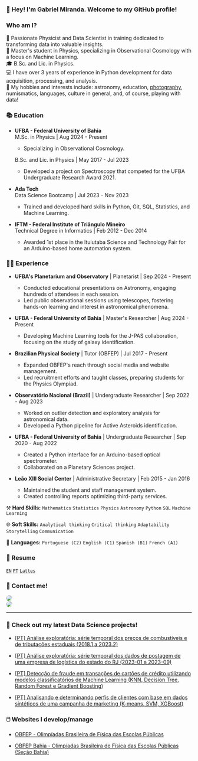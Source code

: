 ### 👋 Hey! I'm Gabriel Miranda. Welcome to my GitHub profile!

### Who am I?

🌟 Passionate Physicist and Data Scientist in training dedicated to transforming data into valuable insights.<br>
🔭 Master's student in Physics, specializing in Observational Cosmology with a focus on Machine Learning.<br>
🎓 B.Sc. and Lic. in Physics.<br>
💻 I have over 3 years of experience in Python development for data acquisition, processing, and analysis.<br>
🧠 My hobbies and interests include: astronomy, education, [photography](https://www.flickr.com/photos/gabrielresend3/), numismatics, languages, culture in general, and, of course, playing with data!

### 📚 Education

- **UFBA - Federal University of Bahia**  
  M.Sc. in Physics | Aug 2024 - Present
  - Specializing in Observational Cosmology.

  B.Sc. and Lic. in Physics | May 2017 - Jul 2023  
  - Developed a project on Spectroscopy that competed for the UFBA Undergraduate Research Award 2021.

- **Ada Tech**  
  Data Science Bootcamp | Jul 2023 - Nov 2023  
  - Trained and developed hard skills in Python, Git, SQL, Statistics, and Machine Learning.

- **IFTM - Federal Institute of Triângulo Mineiro**  
  Technical Degree in Informatics | Feb 2012 - Dec 2014  
  - Awarded 1st place in the Ituiutaba Science and Technology Fair for an Arduino-based home automation system.

### 👨‍💻 Experience

- **UFBA's Planetarium and Observatory** | Planetarist | Sep 2024 - Present
  - Conducted educational presentations on Astronomy, engaging hundreds of attendees in each session.
  - Led public observational sessions using telescopes, fostering hands-on learning and interest in astronomical phenomena.

- **UFBA - Federal University of Bahia** | Master's Researcher | Aug 2024 - Present
  - Developing Machine Learning tools for the J-PAS collaboration, focusing on the study of galaxy identification.
    
- **Brazilian Physical Society** | Tutor (OBFEP) | Jul 2017 - Present
  - Expanded OBFEP's reach through social media and website management.
  - Led recruitment efforts and taught classes, preparing students for the Physics Olympiad.
    
- **Observatório Nacional (Brazil)** | Undergraduate Researcher | Sep 2022 - Aug 2023  
  - Worked on outlier detection and exploratory analysis for astronomical data.
  - Developed a Python pipeline for Active Asteroids identification.

- **UFBA - Federal University of Bahia** | Undergraduate Researcher | Sep 2020 - Aug 2022  
  - Created a Python interface for an Arduino-based optical spectrometer.
  - Collaborated on a Planetary Sciences project.

- **Leão XIII Social Center** | Administrative Secretary | Feb 2015 - Jan 2016
  - Maintained the student and staff management system.
  - Created controlling reports optimizing third-party services.

⚒️ **Hard Skills:** `Mathematics` `Statistics` `Physics` `Astronomy` `Python` `SQL` `Machine Learning`

🌐 **Soft Skills:** `Analytical thinking` `Critical thinking` `Adaptability` `Storytelling` `Communication`

📢 **Languages:** `Portuguese (C2)` `English (C1)` `Spanish (B1)` `French (A1)`

### 📄 Resume
<a href="https://drive.google.com/file/d/11P5NVKAQTdghJ2utpEouBtwUunbOIihF/view?usp=sharing">`EN`</a>
<a href="https://drive.google.com/file/d/1oj6jTHUKKXLic1WxYx-yDbaIZkfK0onn/view?usp=sharing">`PT`</a>
<a href="http://lattes.cnpq.br/4281670132704841">`Lattes`</a>

### 🔗 Contact me!

<a href="https://www.linkedin.com/in/grmiranda/" target="_blank">
  <img src="https://img.shields.io/badge/-LinkedIn-%230077B5?style=for-the-badge&logo=linkedin&logoColor=white" style="border-radius: 30px" target="_blank">
</a>

<br>

<a href="mailto:gabriel-resende@outlook.com" target="_blank">
  <img src="https://img.shields.io/badge/Microsoft_Outlook-0078D4?style=for-the-badge&logo=microsoft-outlook&logoColor=white" style="border-radius: 30px" target="_blank">
</a>

<hr>

### 🚧 Check out my latest Data Science projects!

- [[PT] Análise exploratória: série temporal dos preços de combustíveis e de tributações estaduais (2018.1 a 2023.2)](https://github.com/grmirand4/sc2023-analise-exploratoria-combustiveis-tributos)
  
- [[PT] Análise exploratória: série temporal dos dados de postagem de uma empresa de logística do estado do RJ (2023-01 a 2023-09)](https://github.com/grmirand4/sc2023-analise-exploratoria-logistica-rj)
  
- [[PT] Detecção de fraude em transações de cartões de crédito utilizando modelos classificatórios de Machine Learning (KNN, Decision Tree, Random Forest e Gradient Boosting)](https://github.com/grmirand4/sc2023-deteccao-fraude-machine-learning)
  
- [[PT] Analisando e determinando perfis de clientes com base em dados sintéticos de uma campanha de marketing (K-means, SVM, XGBoost)](https://github.com/grmirand4/sc2023-perfil-clientes-machine-learning)

### 🖱️ Websites I develop/manage

- [OBFEP - Olimpíadas Brasileira de Física das Escolas Públicas](https://www.sbfisica.org.br/~obfep/)
  
- [OBFEP Bahia - Olimpíadas Brasileira de Física das Escolas Públicas (Seção Bahia)](http://www.obfba.fis.ufba.br/obfep_/)
